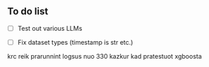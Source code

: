 ## To do list
 - [ ] Test out various LLMs
 - [ ] Fix dataset types (timestamp is str etc.)


 krc reik prarunnint logsus nuo 330 kazkur kad pratestuot xgboosta